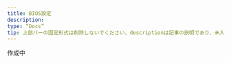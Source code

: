 ```yaml
---
title: BIOS設定
description:
type: “Docs”
tip: 上部バーの固定形式は削除しないでください、descriptionは記事の説明であり、未入力の場合は内容の最初の段落が切り取られます
---
```

作成中